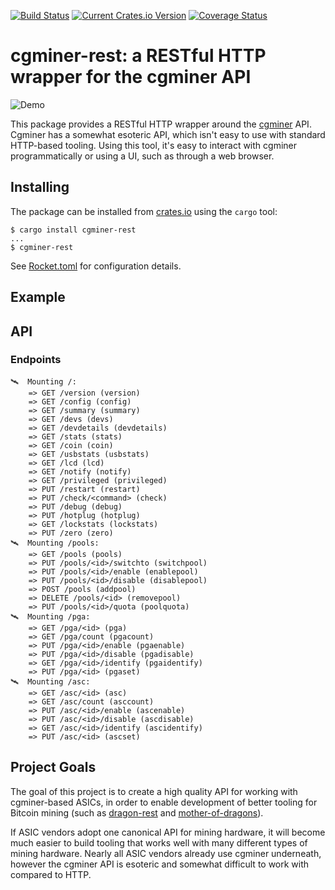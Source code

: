 [![Build Status](https://travis-ci.org/brndnmtthws/cgminer-rest.svg?branch=master)](https://travis-ci.org/brndnmtthws/cgminer-rest) [![Current Crates.io Version](https://img.shields.io/crates/v/cgminer-rest.svg)](https://crates.io/crates/cgminer-rest) [![Coverage Status](https://coveralls.io/repos/github/brndnmtthws/cgminer-rest/badge.svg?branch=master)](https://coveralls.io/github/brndnmtthws/cgminer-rest?branch=master)

# cgminer-rest: a RESTful HTTP wrapper for the cgminer API

![Demo](/demo.gif?raw=true)

This package provides a RESTful HTTP wrapper around the
[cgminer](https://github.com/ckolivas/cgminer) API. Cgminer has a somewhat
esoteric API, which isn't easy to use with standard HTTP-based tooling. Using
this tool, it's easy to interact with cgminer programmatically or using a UI,
such as through a web browser.

## Installing

The package can be installed from [crates.io](https://crates.io/) using the `cargo` tool:

```ShellSession
$ cargo install cgminer-rest
...
$ cgminer-rest
```

See [Rocket.toml](Rocket.toml) for configuration details.

## Example

## API

### Endpoints

    🛰  Mounting /:
        => GET /version (version)
        => GET /config (config)
        => GET /summary (summary)
        => GET /devs (devs)
        => GET /devdetails (devdetails)
        => GET /stats (stats)
        => GET /coin (coin)
        => GET /usbstats (usbstats)
        => GET /lcd (lcd)
        => GET /notify (notify)
        => GET /privileged (privileged)
        => PUT /restart (restart)
        => PUT /check/<command> (check)
        => PUT /debug (debug)
        => PUT /hotplug (hotplug)
        => GET /lockstats (lockstats)
        => PUT /zero (zero)
    🛰  Mounting /pools:
        => GET /pools (pools)
        => PUT /pools/<id>/switchto (switchpool)
        => PUT /pools/<id>/enable (enablepool)
        => PUT /pools/<id>/disable (disablepool)
        => POST /pools (addpool)
        => DELETE /pools/<id> (removepool)
        => PUT /pools/<id>/quota (poolquota)
    🛰  Mounting /pga:
        => GET /pga/<id> (pga)
        => GET /pga/count (pgacount)
        => PUT /pga/<id>/enable (pgaenable)
        => PUT /pga/<id>/disable (pgadisable)
        => GET /pga/<id>/identify (pgaidentify)
        => PUT /pga/<id> (pgaset)
    🛰  Mounting /asc:
        => GET /asc/<id> (asc)
        => GET /asc/count (asccount)
        => PUT /asc/<id>/enable (ascenable)
        => PUT /asc/<id>/disable (ascdisable)
        => GET /asc/<id>/identify (ascidentify)
        => PUT /asc/<id> (ascset)

## Project Goals

The goal of this project is to create a high quality API for working with
cgminer-based ASICs, in order to enable development of better tooling for
Bitcoin mining (such as [dragon-rest](https://github.com/brndnmtthws/dragon-rest) and [mother-of-dragons](https://github.com/brndnmtthws/mother-of-dragons)).

If ASIC vendors adopt one canonical API for mining hardware, it will become
much easier to build tooling that works well with many different types of
mining hardware. Nearly all ASIC vendors already use cgminer underneath,
however the cgminer API is esoteric and somewhat difficult to work with
compared to HTTP.
